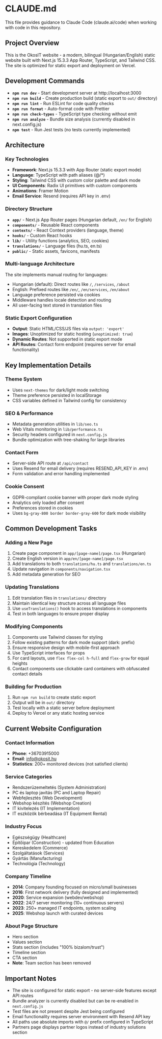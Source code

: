 # CLAUDE.md

This file provides guidance to Claude Code (claude.ai/code) when working with code in this repository.

## Project Overview

This is the OkosIT website - a modern, bilingual (Hungarian/English) static website built with Next.js 15.3.3 App Router, TypeScript, and Tailwind CSS. The site is optimized for static export and deployment on Vercel.

## Development Commands

- **`npm run dev`** - Start development server at http://localhost:3000
- **`npm run build`** - Create production build (static export to `out/` directory)
- **`npm run lint`** - Run ESLint for code quality checks
- **`npm run format`** - Auto-format code with Prettier
- **`npm run check-types`** - TypeScript type checking without emit
- **`npm run analyze`** - Bundle size analysis (currently disabled in next.config.js)
- **`npm test`** - Run Jest tests (no tests currently implemented)

## Architecture

### Key Technologies
- **Framework**: Next.js 15.3.3 with App Router (static export mode)
- **Language**: TypeScript with path aliases (@/*)
- **Styling**: Tailwind CSS with custom color palette and dark mode
- **UI Components**: Radix UI primitives with custom components
- **Animations**: Framer Motion
- **Email Service**: Resend (requires API key in .env)

### Directory Structure
- **`app/`** - Next.js App Router pages (Hungarian default, `/en/` for English)
- **`components/`** - Reusable React components
- **`contexts/`** - React Context providers (language, theme)
- **`hooks/`** - Custom React hooks
- **`lib/`** - Utility functions (analytics, SEO, cookies)
- **`translations/`** - Language files (hu.ts, en.ts)
- **`public/`** - Static assets, favicons, manifests

### Multi-language Architecture
The site implements manual routing for languages:
- Hungarian (default): Direct routes like `/`, `/services`, `/about`
- English: Prefixed routes like `/en/`, `/en/services`, `/en/about`
- Language preference persisted via cookies
- Middleware handles locale detection and routing
- All user-facing text stored in translation files

### Static Export Configuration
- **Output**: Static HTML/CSS/JS files via `output: 'export'`
- **Images**: Unoptimized for static hosting (`unoptimized: true`)
- **Dynamic Routes**: Not supported in static export mode
- **API Routes**: Contact form endpoint (requires server for email functionality)

## Key Implementation Details

### Theme System
- Uses `next-themes` for dark/light mode switching
- Theme preference persisted in localStorage
- CSS variables defined in Tailwind config for consistency

### SEO & Performance
- Metadata generation utilities in `lib/seo.ts`
- Web Vitals monitoring in `lib/performance.ts`
- Security headers configured in `next.config.js`
- Bundle optimization with tree-shaking for large libraries

### Contact Form
- Server-side API route at `/api/contact`
- Uses Resend for email delivery (requires RESEND_API_KEY in .env)
- Form validation and error handling implemented

### Cookie Consent
- GDPR-compliant cookie banner with proper dark mode styling
- Analytics only loaded after consent
- Preferences stored in cookies
- Uses `bg-gray-800 border border-gray-600` for dark mode visibility

## Common Development Tasks

### Adding a New Page
1. Create page component in `app/[page-name]/page.tsx` (Hungarian)
2. Create English version in `app/en/[page-name]/page.tsx`
3. Add translations to both `translations/hu.ts` and `translations/en.ts`
4. Update navigation in `components/navigation.tsx`
5. Add metadata generation for SEO

### Updating Translations
1. Edit translation files in `translations/` directory
2. Maintain identical key structure across all language files
3. Use `useTranslations()` hook to access translations in components
4. Test in both languages to ensure proper display

### Modifying Components
1. Components use Tailwind classes for styling
2. Follow existing patterns for dark mode support (dark: prefix)
3. Ensure responsive design with mobile-first approach
4. Use TypeScript interfaces for props
5. For card layouts, use `flex flex-col h-full` and `flex-grow` for equal heights
6. Contact components use clickable card containers with obfuscated contact details

### Building for Production
1. Run `npm run build` to create static export
2. Output will be in `out/` directory
3. Test locally with a static server before deployment
4. Deploy to Vercel or any static hosting service

## Current Website Configuration

### Contact Information
- **Phone**: +36703915000
- **Email**: info@okosit.hu
- **Statistics**: 200+ monitored devices (not satisfied clients)

### Service Categories
- Rendszerüzemeltetés (System Administration)
- PC és laptop javítás (PC and Laptop Repair)  
- Webfejlesztés (Web Development)
- Webshop készítés (Webshop Creation)
- IT kivitelezés (IT Implementation)
- IT eszközök bérbeadása (IT Equipment Rental)

### Industry Focus
- Egészségügy (Healthcare)
- Építőipar (Construction) - updated from Education
- Kereskedelem (Commerce)
- Szolgáltatások (Services)
- Gyártás (Manufacturing)
- Technológia (Technology)

### Company Timeline
- **2014**: Company founding focused on micro/small businesses
- **2016**: First network delivery (fully designed and implemented)
- **2020**: Service expansion (webdev/webshop)
- **2022**: 24/7 server monitoring (10+ continuous servers)
- **2023**: 250+ managed IT endpoints, system scaling
- **2025**: Webshop launch with curated devices

### About Page Structure
- Hero section
- Values section  
- Stats section (includes "100% bizalom/trust")
- Timeline section
- CTA section
- **Note**: Team section has been removed

## Important Notes

- The site is configured for static export - no server-side features except API routes
- Bundle analyzer is currently disabled but can be re-enabled in `next.config.js`
- Test files are not present despite Jest being configured
- Email functionality requires server environment with Resend API key
- All paths use absolute imports with `@/` prefix configured in TypeScript
- Partners page displays partner logos instead of industry solutions section